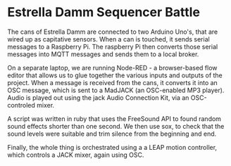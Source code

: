 Estrella Damm Sequencer Battle
==============================

The cans of Estrella Damm are connected to two Arduino Uno's, that are
wired up as capitative sensors. When a can is touched, it sends serial
messages to a Raspberry Pi. The raspberry Pi then converts those serial
messages into MQTT messages and sends them to a local broker.

On a separate laptop, we are running Node-RED - a browser-based flow
editor that allows us to glue together the various inputs and outputs of
the project. When a message is received from the cans, it converts it
into an OSC message, which is sent to a MadJACK (an OSC-enabled MP3
player). Audio is played out using the jack Audio Connection Kit, via an
OSC-controled mixer.

A script was written in ruby that uses the FreeSound API to found random
sound effects shorter than one second. We then use sox, to check that
the sound levels were suitable and trim silence from the beginning and
end.

Finally, the whole thing is orchestrated using a a LEAP motion
controller, which controls a JACK mixer, again using OSC.
